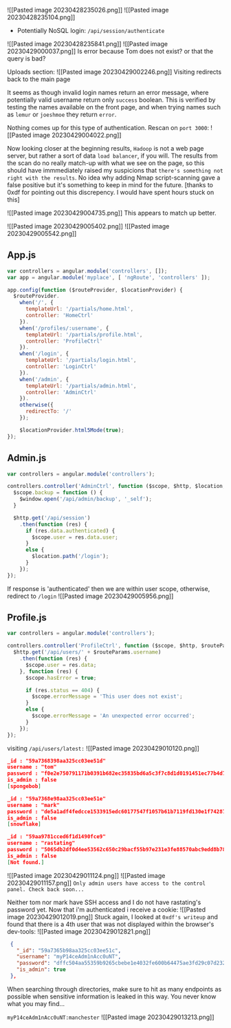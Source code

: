 ![[Pasted image 20230428235026.png]]
![[Pasted image 20230428235104.png]]

- Potentially NoSQL login: `/api/session/authenticate`

![[Pasted image 20230428235841.png]]
![[Pasted image 20230429000037.png]]
Is error because Tom does not exist? or that the query is bad?

Uploads section:
![[Pasted image 20230429002246.png]]
Visiting redirects back to the main page

It seems as though invalid login names return an error message, where potentially valid username return only `success` boolean. This is verified by testing the names available on the front page, and when trying names such as `lemur` or `joeshmoe` they return `error`.

Nothing comes up for this type of authentication. Rescan on `port 3000`:
![[Pasted image 20230429004022.png]]

Now looking closer at the beginning results, `Hadoop` is not a web page server, but rather a sort of data `load balancer`, if you will. The results from the scan do no really match-up with what we see on the page, so this should have immmediately raised my suspicions that `there's something not right with the results`. No idea why adding Nmap script-scanning  gave a false positive but it's something to keep in mind for the future. [thanks to 0xdf for pointing out this discrepency. I would have spent hours stuck on this]

![[Pasted image 20230429004735.png]]
This appears to match up better.

![[Pasted image 20230429005402.png]]
![[Pasted image 20230429005542.png]]

## App.js
```js
var controllers = angular.module('controllers', []);
var app = angular.module('myplace', [ 'ngRoute', 'controllers' ]);

app.config(function ($routeProvider, $locationProvider) {
  $routeProvider.
    when('/', {
      templateUrl: '/partials/home.html',
      controller: 'HomeCtrl'
    }).
    when('/profiles/:username', {
      templateUrl: '/partials/profile.html',
      controller: 'ProfileCtrl'
    }).
    when('/login', {
      templateUrl: '/partials/login.html',
      controller: 'LoginCtrl'
    }).
    when('/admin', {
      templateUrl: '/partials/admin.html',
      controller: 'AdminCtrl'
    }).
    otherwise({
      redirectTo: '/'
    });

    $locationProvider.html5Mode(true);
});

```

## Admin.js

```js
var controllers = angular.module('controllers');

controllers.controller('AdminCtrl', function ($scope, $http, $location, $window) {
  $scope.backup = function () {
    $window.open('/api/admin/backup', '_self');
  }

  $http.get('/api/session')
    .then(function (res) {
      if (res.data.authenticated) {
        $scope.user = res.data.user;
      }
      else {
        $location.path('/login');
      }
    });
});
```

If response is 'authenticated' then we are within user scope, otherwise, redirect to `/login`
![[Pasted image 20230429005956.png]]

## Profile.js
```js
var controllers = angular.module('controllers');

controllers.controller('ProfileCtrl', function ($scope, $http, $routeParams) {
  $http.get('/api/users/' + $routeParams.username)
    .then(function (res) {
      $scope.user = res.data;
    }, function (res) {
      $scope.hasError = true;

      if (res.status == 404) {
        $scope.errorMessage = 'This user does not exist';
      }
      else {
        $scope.errorMessage = 'An unexpected error occurred';
      }
    });
});

```

 visiting `/api/users/latest:`
![[Pasted image 20230429010120.png]]

```json
_id : "59a7368398aa325cc03ee51d"
username : "tom"
password : "f0e2e750791171b0391b682ec35835bd6a5c3f7c8d1d0191451ec77b4d75f240"
is_admin : false
[spongebob]

_id : "59a7368e98aa325cc03ee51e"
username : "mark"
password : "de5a1adf4fedcce1533915edc60177547f1057b61b7119fd130e1f7428705f73"
is_admin : false
[snowflake]

_id : "59aa9781cced6f1d1490fce9"
username : "rastating"
password : "5065db2df0d4ee53562c650c29bacf55b97e231e3fe88570abc9edd8b78ac2f0"
is_admin : false
[Not found.]
```

![[Pasted image 20230429011124.png]]
![[Pasted image 20230429011157.png]]
`Only admin users have access to the control panel. Check back soon...`

Neither tom nor mark have SSH access and I do not have rastating's password yet. Now that i'm authenticated i receive a cookie:
![[Pasted image 20230429012019.png]]
Stuck again, I looked at `0xdf's writeup` and found that there is a 4th user that was not displayed within the browser's dev-tools:
![[Pasted image 20230429012821.png]]

```json
 {  
   "_id": "59a7365b98aa325cc03ee51c",  
   "username": "myP14ceAdm1nAcc0uNT",  
   "password": "dffc504aa55359b9265cbebe1e4032fe600b64475ae3fd29c07d23223334d0af",  
   "is_admin": true  
 },
```

When searching through directories, make sure to hit as many endpoints as possible when sensitive information is leaked in this way. You never know what you may find...

`myP14ceAdm1nAcc0uNT:manchester`
![[Pasted image 20230429013213.png]]


